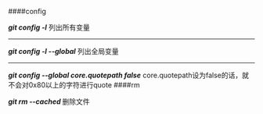 ####config
> 
***git config -l***
列出所有变量

----------
> 
***git config -l --global***
列出全局变量

----------
> 
***git config --global core.quotepath false***
core.quotepath设为false的话，就不会对0x80以上的字符进行quote
####rm
> 
***git rm --cached <file>***
删除文件
